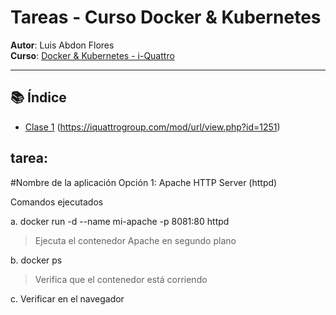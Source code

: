 # Tareas - Curso Docker & Kubernetes

**Autor**: Luis Abdon Flores  
**Curso**: [Docker & Kubernetes - i-Quattro](https://iquattrogroup.com/mod/url/view.php?id=1251)

---

## 📚 Índice

- [Clase 1](clase1/)  (https://iquattrogroup.com/mod/url/view.php?id=1251)


 ## tarea:

 #Nombre de la aplicación Opción 1: Apache HTTP Server (httpd)
 
 Comandos ejecutados 
   
a.   docker run -d --name mi-apache -p 8081:80 httpd
 > Ejecuta el contenedor Apache en segundo plano

b. docker ps
 > Verifica  que el contenedor está corriendo 

c. Verificar en el navegador
